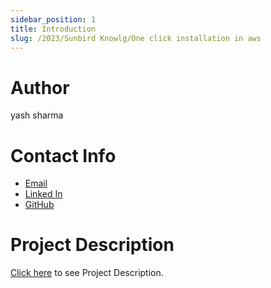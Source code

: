 ```yaml
---
sidebar_position: 1
title: Introduction
slug: /2023/Sunbird Knowlg/One click installation in aws
---
```



# Author

yash sharma

# Contact Info

- [Email](mailto:ys282785@gmail.com)
- [Linked In](https://www.linkedin.com/in/yash-sharma-130986165/)
- [GitHub](https://github.com/wasup-yash)

# Project Description

 [Click here](https://github.com/Sunbird-Knowlg/knowledge-platform/issues/938) to see Project Description.
 